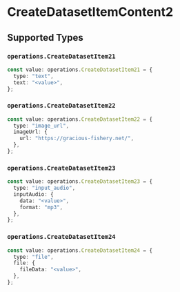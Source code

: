 # CreateDatasetItemContent2


## Supported Types

### `operations.CreateDatasetItem21`

```typescript
const value: operations.CreateDatasetItem21 = {
  type: "text",
  text: "<value>",
};
```

### `operations.CreateDatasetItem22`

```typescript
const value: operations.CreateDatasetItem22 = {
  type: "image_url",
  imageUrl: {
    url: "https://gracious-fishery.net/",
  },
};
```

### `operations.CreateDatasetItem23`

```typescript
const value: operations.CreateDatasetItem23 = {
  type: "input_audio",
  inputAudio: {
    data: "<value>",
    format: "mp3",
  },
};
```

### `operations.CreateDatasetItem24`

```typescript
const value: operations.CreateDatasetItem24 = {
  type: "file",
  file: {
    fileData: "<value>",
  },
};
```

